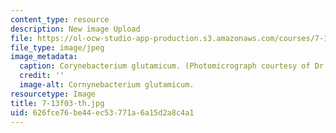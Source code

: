 ```yaml
---
content_type: resource
description: New image Upload
file: https://ol-ocw-studio-app-production.s3.amazonaws.com/courses/7-13-experimental-microbial-genetics-fall-2003/626fce76be44ec53771a6a15d2a8c4a1_7-13f03-th.jpg
file_type: image/jpeg
image_metadata:
  caption: Corynebacterium glutamicum. (Photomicrograph courtesy of Dr. Philip Lessard.)
  credit: ''
  image-alt: Cornynebacterium glutamicum.
resourcetype: Image
title: 7-13f03-th.jpg
uid: 626fce76-be44-ec53-771a-6a15d2a8c4a1
---
```

